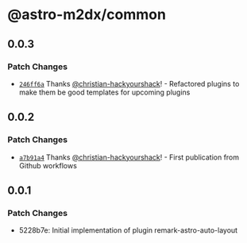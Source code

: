 # @astro-m2dx/common

## 0.0.3

### Patch Changes

-   [`246ff6a`](https://github.com/astro-m2dx/astro-m2dx/commit/246ff6ac6b110e4394830a171505efe7edeec3e2) Thanks [@christian-hackyourshack](https://github.com/christian-hackyourshack)! - Refactored plugins to make them be good templates for upcoming plugins

## 0.0.2

### Patch Changes

-   [`a7b91a4`](https://github.com/astro-m2dx/astro-m2dx/commit/a7b91a4d21f23a320f5f0e37e88ad5c24c679c29) Thanks [@christian-hackyourshack](https://github.com/christian-hackyourshack)! - First publication from Github workflows

## 0.0.1

### Patch Changes

-   5228b7e: Initial implementation of plugin remark-astro-auto-layout
